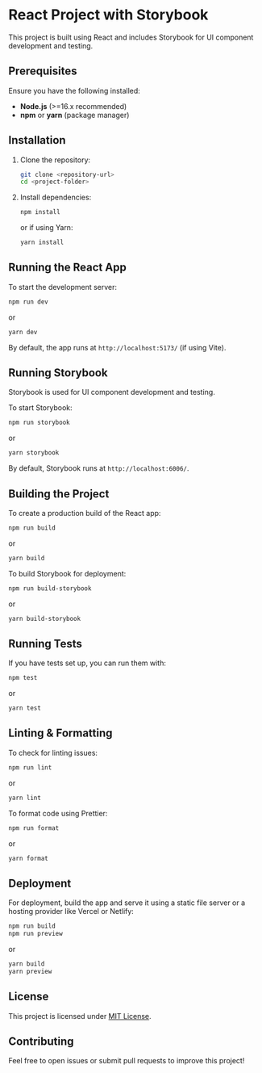 # React Project with Storybook

This project is built using React and includes Storybook for UI component development and testing.

## Prerequisites

Ensure you have the following installed:

- **Node.js** (>=16.x recommended)
- **npm** or **yarn** (package manager)

## Installation

1. Clone the repository:
   ```sh
   git clone <repository-url>
   cd <project-folder>
   ```

2. Install dependencies:
   ```sh
   npm install
   ```
   or if using Yarn:
   ```sh
   yarn install
   ```

## Running the React App

To start the development server:
```sh
npm run dev
```
or
```sh
yarn dev
```

By default, the app runs at `http://localhost:5173/` (if using Vite).

## Running Storybook

Storybook is used for UI component development and testing.

To start Storybook:
```sh
npm run storybook
```
or
```sh
yarn storybook
```

By default, Storybook runs at `http://localhost:6006/`.

## Building the Project

To create a production build of the React app:
```sh
npm run build
```
or
```sh
yarn build
```

To build Storybook for deployment:
```sh
npm run build-storybook
```
or
```sh
yarn build-storybook
```

## Running Tests

If you have tests set up, you can run them with:
```sh
npm test
```
or
```sh
yarn test
```

## Linting & Formatting

To check for linting issues:
```sh
npm run lint
```
or
```sh
yarn lint
```

To format code using Prettier:
```sh
npm run format
```
or
```sh
yarn format
```

## Deployment

For deployment, build the app and serve it using a static file server or a hosting provider like Vercel or Netlify:
```sh
npm run build
npm run preview
```
or
```sh
yarn build
yarn preview
```

## License

This project is licensed under [MIT License](LICENSE).

## Contributing

Feel free to open issues or submit pull requests to improve this project!
